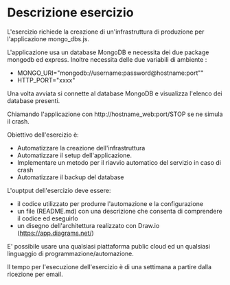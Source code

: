 # Descrizione esercizio

L'esercizio richiede la creazione di un'infrastruttura di produzione per l'applicazione mongo_dbs.js. 

L'applicazione usa un database MongoDB e necessita dei due package mongodb ed express. Inoltre necessita delle due variabili di ambiente :

- MONGO_URI="mongodb://username:password@hostname:port""
- HTTP_PORT="xxxx"

Una volta avviata si connette al database MongoDB e visualizza l'elenco dei database presenti. 

Chiamando l'applicazione con http://hostname_web:port/STOP se ne simula il crash.

Obiettivo dell'esercizio è:

- Automatizzare la creazione dell'infrastruttura
- Automatizzare il setup dell'applicazione.
- Implementare un metodo per il riavvio automatico del servizio in caso di crash
- Automatizzare il backup del database

L'ouptput dell'esercizio deve essere:

- il codice utilizzato per produrre l'automazione e la configurazione 
- un file (README.md) con una descrizione che consenta di comprendere il codice ed eseguirlo
- un disegno dell'architettura realizzato con Draw.io (https://app.diagrams.net/)

E' possibile usare una qualsiasi piattaforma public cloud ed un qualsiasi linguaggio di programmazione/automazione.

Il tempo per l'esecuzione dell'esercizio è di una settimana a partire dalla ricezione per email.
